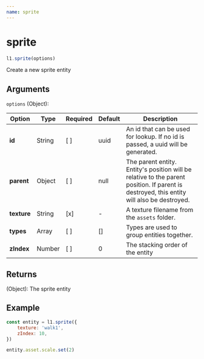 ```yaml
---
name: sprite
---
```


# sprite

```js
l1.sprite(options)
```

Create a new sprite entity

## Arguments

`options` (Object):

Option | Type | Required | Default | Description
-- | -- | -- | -- | --
**id** | String | [ ] | uuid | An id that can be used for lookup. If no id is passed, a uuid will be generated.
**parent** | Object | [ ] | null | The parent entity. Entity's position will be relative to the parent position. If parent is destroyed, this entity will also be destroyed.
**texture** | String | [x] | - | A texture filename from the `assets` folder.
**types** | Array | [ ] | [] | Types are used to group entities together.
**zIndex** | Number | [ ] | 0 | The stacking order of the entity

## Returns

(Object): The sprite entity

## Example

```js
const entity = l1.sprite({
    texture: 'walk1',
    zIndex: 10,
})

entity.asset.scale.set(2)
```
